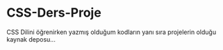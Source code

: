 # CSS-Ders-Proje
CSS Dilini öğrenirken yazmış olduğum kodların yanı sıra projelerin olduğu kaynak deposu...
